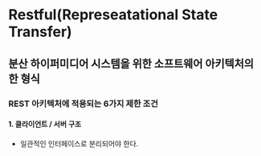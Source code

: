 # Restful(Represeatational State Transfer)
## 분산 하이퍼미디어 시스템을 위한 소프트웨어 아키텍처의 한 형식
  
### REST 아키텍처에 적용되는 6가지 제한 조건
#### 1. 클라이언트 / 서버 구조
 - 일관적인 인터페이스로 분리되어야 한다.

